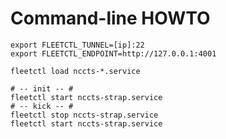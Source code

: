 # Command-line HOWTO

    export FLEETCTL_TUNNEL=[ip]:22
    export FLEETCTL_ENDPOINT=http://127.0.0.1:4001

    fleetctl load nccts-*.service

    # -- init -- #
    fleetctl start nccts-strap.service
    # -- kick -- #
    fleetctl stop nccts-strap.service
    fleetctl start nccts-strap.service
